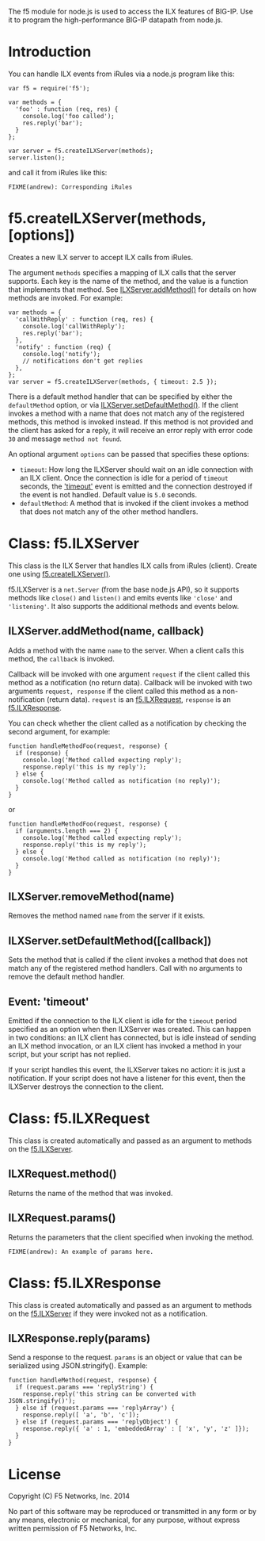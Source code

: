 The f5 module for node.js is used to access the ILX features of BIG-IP.  Use
it to program the high-performance BIG-IP datapath from node.js.

# Introduction 

You can handle ILX events from iRules via a node.js program like this:

    var f5 = require('f5');

    var methods = {
      'foo' : function (req, res) {
        console.log('foo called');
        res.reply('bar');
      }
    };

    var server = f5.createILXServer(methods);
    server.listen();

and call it from iRules like this:

    FIXME(andrew): Corresponding iRules

# f5.createILXServer(methods, [options])

Creates a new ILX server to accept ILX calls from iRules.

The argument `methods` specifies a mapping of ILX calls that the server
supports.  Each key is the name of the method, and the value is a function that
implements that method.  See [ILXServer.addMethod()][] for details on how
methods are invoked. For example:

    var methods = {
      'callWithReply' : function (req, res) {
        console.log('callWithReply');
        res.reply('bar');
      },
      'notify' : function (req) {
        console.log('notify');
        // notifications don't get replies
      },
    };
    var server = f5.createILXServer(methods, { timeout: 2.5 });

There is a default method handler that can be specified by either the
`defaultMethod` option, or via [ILXServer.setDefaultMethod()][].  If the
client invokes a method with a name that does not match any of the registered
methods, this method is invoked instead.  If this method is not provided and
the client has asked for a reply, it will receive an error reply with error
code `30` and message `method not found`.

An optional argument `options` can be passed that specifies these options:

  - `timeout`: How long the ILXServer should wait on an idle connection with an
    ILX client.  Once the connection is idle for a period of `timeout` seconds,
the ['timeout'][] event is emitted and the connection destroyed if the event is
not handled.  Default value is `5.0` seconds.
  - `defaultMethod`: A method that is invoked if the client invokes a method
    that does not match any of the other method handlers.

# Class: f5.ILXServer

This class is the ILX Server that handles ILX calls from iRules (client).
Create one using [f5.createILXServer()][].

f5.ILXServer is a `net.Server` (from the base node.js API), so it supports
methods like `close()` and `listen()` and emits events like `'close'` and
`'listening'`.  It also supports the additional methods and events below.

## ILXServer.addMethod(name, callback)

Adds a method with the name `name` to the server.  When a client calls this
method, the `callback` is invoked.

Callback will be invoked with one argument `request` if the client called this
method as a notification (no return data).  Callback will be invoked with two
arguments `request, response` if the client called this method as a
non-notification (return data).  `request` is an [f5.ILXRequest][], `response`
is an [f5.ILXResponse][].

You can check whether the client called as a notification by checking the
second argument, for example:

    function handleMethodFoo(request, response) {
      if (response) {
        console.log('Method called expecting reply');
        response.reply('this is my reply');
      } else {
        console.log('Method called as notification (no reply)');
      }
    }

or

    function handleMethodFoo(request, response) {
      if (arguments.length === 2) {
        console.log('Method called expecting reply');
        response.reply('this is my reply');
      } else {
        console.log('Method called as notification (no reply)');
      }
    }

## ILXServer.removeMethod(name)

Removes the method named `name` from the server if it exists.

## ILXServer.setDefaultMethod([callback])

Sets the method that is called if the client invokes a method that does not
match any of the registered method handlers.  Call with no arguments to remove
the default method handler.

## Event: 'timeout'

Emitted if the connection to the ILX client is idle for the `timeout` period
specified as an option when then ILXServer was created.  This can happen in two
conditions: an ILX client has connected, but is idle instead of sending an ILX
method invocation, or an ILX client has invoked a method in your script, but
your script has not replied.

If your script handles this event, the ILXServer takes no action: it is just a
notification.  If your script does not have a listener for this event, then the
ILXServer destroys the connection to the client.

# Class: f5.ILXRequest

This class is created automatically and passed as an argument to methods on the
[f5.ILXServer][].

## ILXRequest.method()

Returns the name of the method that was invoked.

## ILXRequest.params()

Returns the parameters that the client specified when invoking the method.

    FIXME(andrew): An example of params here.

# Class: f5.ILXResponse

This class is created automatically and passed as an argument to methods on the
[f5.ILXServer][] if they were invoked not as a notification.

## ILXResponse.reply(params)

Send a response to the request.  `params` is an object or value that can be
serialized using JSON.stringify().  Example:

    function handleMethod(request, response) {
      if (request.params === 'replyString') {
        response.reply('this string can be converted with JSON.stringify()');
      } else if (request.params === 'replyArray') {
        response.reply([ 'a', 'b', 'c']);
      } else if (request.params === 'replyObject') {
        response.reply({ 'a' : 1, 'embeddedArray' : [ 'x', 'y', 'z' ]});
      }
    }

# License

Copyright (C) F5 Networks, Inc. 2014

No part of this software may be reproduced or transmitted in any
form or by any means, electronic or mechanical, for any purpose,
without express written permission of F5 Networks, Inc.

[ILXServer.addMethod()]: #ilxserver_addmethod_name_callback
[f5.createILXServer()]: #f5_createilxserver_methods_options
[f5.ILXServer]: #class_f5_ilxserver
[f5.ILXRequest]: #class_f5_ilxrequest
[f5.ILXResponse]: #class_f5_ilxresponse
['timeout']: #event_timeout
[ILXServer.setDefaultMethod()]: #ilxserver_setdefaultmethod_callback
